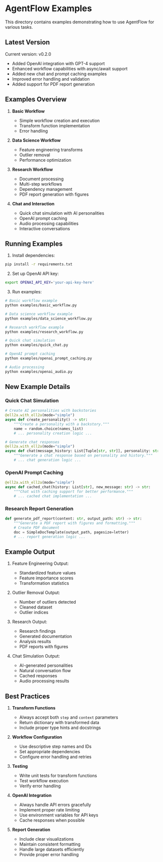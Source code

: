# AgentFlow Examples

This directory contains examples demonstrating how to use AgentFlow for various tasks.

## Latest Version

Current version: v0.2.0
- Added OpenAI integration with GPT-4 support
- Enhanced workflow capabilities with async/await support
- Added new chat and prompt caching examples
- Improved error handling and validation
- Added support for PDF report generation

## Examples Overview

1. **Basic Workflow**
   - Simple workflow creation and execution
   - Transform function implementation
   - Error handling

2. **Data Science Workflow**
   - Feature engineering transforms
   - Outlier removal
   - Performance optimization

3. **Research Workflow**
   - Document processing
   - Multi-step workflows
   - Dependency management
   - PDF report generation with figures

4. **Chat and Interaction**
   - Quick chat simulation with AI personalities
   - OpenAI prompt caching
   - Audio processing capabilities
   - Interactive conversations

## Running Examples

1. Install dependencies:
```bash
pip install -r requirements.txt
```

2. Set up OpenAI API key:
```bash
export OPENAI_API_KEY='your-api-key-here'
```

3. Run examples:
```bash
# Basic workflow example
python examples/basic_workflow.py

# Data science workflow example
python examples/data_science_workflow.py

# Research workflow example
python examples/research_workflow.py

# Quick chat simulation
python examples/quick_chat.py

# OpenAI prompt caching
python examples/openai_prompt_caching.py

# Audio processing
python examples/openai_audio.py
```

## New Example Details

### Quick Chat Simulation

```python
# Create AI personalities with backstories
@ell2a.with_ell2a(mode="simple")
async def create_personality() -> str:
    """Create a personality with a backstory."""
    name = random.choice(names_list)
    # ... personality creation logic ...

# Generate chat responses
@ell2a.with_ell2a(mode="simple")
async def chat(message_history: List[Tuple[str, str]], personality: str) -> str:
    """Generate a chat response based on personality and history."""
    # ... chat generation logic ...
```

### OpenAI Prompt Caching

```python
@ell2a.with_ell2a(mode="simple")
async def cached_chat(history: List[str], new_message: str) -> str:
    """Chat with caching support for better performance."""
    # ... cached chat implementation ...
```

### Research Report Generation

```python
def generate_pdf_report(content: str, output_path: str) -> str:
    """Generate a PDF report with figures and formatting."""
    # Create PDF document
    doc = SimpleDocTemplate(output_path, pagesize=letter)
    # ... report generation logic ...
```

## Example Output

1. Feature Engineering Output:
   - Standardized feature values
   - Feature importance scores
   - Transformation statistics

2. Outlier Removal Output:
   - Number of outliers detected
   - Cleaned dataset
   - Outlier indices

3. Research Output:
   - Research findings
   - Generated documentation
   - Analysis results
   - PDF reports with figures

4. Chat Simulation Output:
   - AI-generated personalities
   - Natural conversation flow
   - Cached responses
   - Audio processing results

## Best Practices

1. **Transform Functions**
   - Always accept both `step` and `context` parameters
   - Return dictionary with transformed data
   - Include proper type hints and docstrings

2. **Workflow Configuration**
   - Use descriptive step names and IDs
   - Set appropriate dependencies
   - Configure error handling and retries

3. **Testing**
   - Write unit tests for transform functions
   - Test workflow execution
   - Verify error handling

4. **OpenAI Integration**
   - Always handle API errors gracefully
   - Implement proper rate limiting
   - Use environment variables for API keys
   - Cache responses when possible

5. **Report Generation**
   - Include clear visualizations
   - Maintain consistent formatting
   - Handle large datasets efficiently
   - Provide proper error handling
